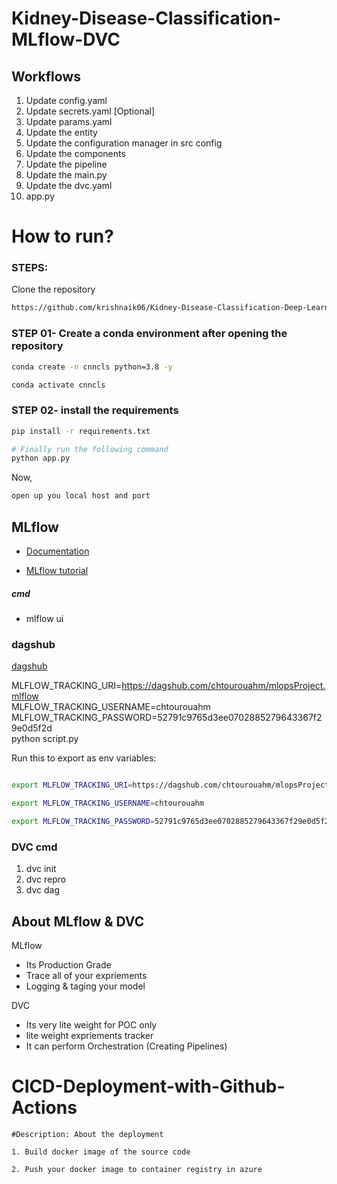 # Kidney-Disease-Classification-MLflow-DVC


## Workflows

1. Update config.yaml
2. Update secrets.yaml [Optional]
3. Update params.yaml
4. Update the entity
5. Update the configuration manager in src config
6. Update the components
7. Update the pipeline 
8. Update the main.py
9. Update the dvc.yaml
10. app.py

# How to run?
### STEPS:

Clone the repository

```bash
https://github.com/krishnaik06/Kidney-Disease-Classification-Deep-Learning-Project
```
### STEP 01- Create a conda environment after opening the repository

```bash
conda create -n cnncls python=3.8 -y
```

```bash
conda activate cnncls
```


### STEP 02- install the requirements
```bash
pip install -r requirements.txt
```

```bash
# Finally run the following command
python app.py
```

Now,
```bash
open up you local host and port
```






## MLflow

- [Documentation](https://mlflow.org/docs/latest/index.html)

- [MLflow tutorial](https://youtu.be/qdcHHrsXA48?si=bD5vDS60akNphkem)

##### cmd
- mlflow ui

### dagshub
[dagshub](https://dagshub.com/)

MLFLOW_TRACKING_URI=https://dagshub.com/chtourouahm/mlopsProject.mlflow \
MLFLOW_TRACKING_USERNAME=chtourouahm \
MLFLOW_TRACKING_PASSWORD=52791c9765d3ee0702885279643367f29e0d5f2d \
python script.py

Run this to export as env variables:

```bash

export MLFLOW_TRACKING_URI=https://dagshub.com/chtourouahm/mlopsProject.mlflow

export MLFLOW_TRACKING_USERNAME=chtourouahm 

export MLFLOW_TRACKING_PASSWORD=52791c9765d3ee0702885279643367f29e0d5f2d

```


### DVC cmd

1. dvc init
2. dvc repro
3. dvc dag


## About MLflow & DVC

MLflow

 - Its Production Grade
 - Trace all of your expriements
 - Logging & taging your model


DVC 

 - Its very lite weight for POC only
 - lite weight expriements tracker
 - It can perform Orchestration (Creating Pipelines)



# CICD-Deployment-with-Github-Actions


	#Description: About the deployment

	1. Build docker image of the source code

	2. Push your docker image to container registry in azure 

	
	
	

   
